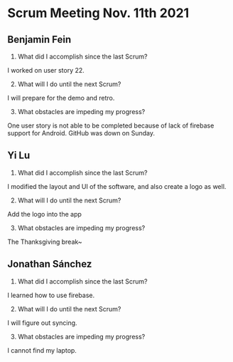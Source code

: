 # Scrum Meeting Nov. 11th 2021

## Benjamin Fein

1.	What did I accomplish since the last Scrum?

I worked on user story 22.

2.	What will I do until the next Scrum?

I will prepare for the demo and retro.

3.	What obstacles are impeding my progress?

One user story is not able to be completed because of lack of firebase support for Android. GitHub was down on Sunday.

## Yi Lu

1.	What did I accomplish since the last Scrum?

I modified the layout and UI of the software, and also create a logo as well.

2.	What will I do until the next Scrum?

Add the logo into the app

3.	What obstacles are impeding my progress?

The Thanksgiving break~


## Jonathan Sánchez

1.	What did I accomplish since the last Scrum?


I learned how to use firebase.


2.	What will I do until the next Scrum?


I will figure out syncing.


3.	What obstacles are impeding my progress?

I cannot find my laptop.
